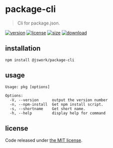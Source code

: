 # package-cli
> Cli for package.json.

[![version][version-image]][version-url]
[![license][license-image]][license-url]
[![size][size-image]][size-url]
[![download][download-image]][download-url]

## installation
```shell
npm install @jswork/package-cli
```

## usage
~~~
Usage: pkg [options]

Options:
  -V, --version      output the version number
  -n, --npm-install  Get npm install script.
  -s, --shortname    Get short name.
  -h, --help         display help for command
~~~

## license
Code released under [the MIT license](https://github.com/afeiship/package-cli/blob/master/LICENSE.txt).

[version-image]: https://img.shields.io/npm/v/@jswork/package-cli
[version-url]: https://npmjs.org/package/@jswork/package-cli

[license-image]: https://img.shields.io/npm/l/@jswork/package-cli
[license-url]: https://github.com/afeiship/package-cli/blob/master/LICENSE.txt

[size-image]: https://img.shields.io/bundlephobia/minzip/@jswork/package-cli
[size-url]: https://github.com/afeiship/package-cli/blob/master/dist/package-cli.min.js

[download-image]: https://img.shields.io/npm/dm/@jswork/package-cli
[download-url]: https://www.npmjs.com/package/@jswork/package-cli
